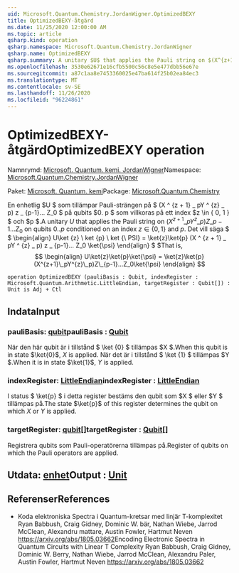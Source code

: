 ```yaml
---
uid: Microsoft.Quantum.Chemistry.JordanWigner.OptimizedBEXY
title: OptimizedBEXY-åtgärd
ms.date: 11/25/2020 12:00:00 AM
ms.topic: article
qsharp.kind: operation
qsharp.namespace: Microsoft.Quantum.Chemistry.JordanWigner
qsharp.name: OptimizedBEXY
qsharp.summary: A unitary $U$ that applies the Pauli string on $(X^{z+1}\_pY^{z}\_p)Z\_{p-1}...Z_0$ on qubits $0..p$ conditioned on an index $z\in\{0,1\}$ and $p$. That is, $$ \begin{align} U\ket{z}\ket{p}\ket{\psi} = \ket{z}\ket{p}(X^{z+1}\_pY^{z}\_p)Z\_{p-1}...Z_0\ket{\psi} \end{align} $$
ms.openlocfilehash: 3530e62671e16cfb5500c56c8e5e477dbb56e67e
ms.sourcegitcommit: a87c1aa8e7453360025e47ba614f25b02ea84ec3
ms.translationtype: MT
ms.contentlocale: sv-SE
ms.lasthandoff: 11/26/2020
ms.locfileid: "96224861"
---
```

# <a name="optimizedbexy-operation"></a><span data-ttu-id="43d0a-102">OptimizedBEXY-åtgärd</span><span class="sxs-lookup"><span data-stu-id="43d0a-102">OptimizedBEXY operation</span></span>

<span data-ttu-id="43d0a-103">Namnrymd: [Microsoft. Quantum. kemi. JordanWigner](xref:Microsoft.Quantum.Chemistry.JordanWigner)</span><span class="sxs-lookup"><span data-stu-id="43d0a-103">Namespace: [Microsoft.Quantum.Chemistry.JordanWigner](xref:Microsoft.Quantum.Chemistry.JordanWigner)</span></span>

<span data-ttu-id="43d0a-104">Paket: [Microsoft. Quantum. kemi](https://nuget.org/packages/Microsoft.Quantum.Chemistry)</span><span class="sxs-lookup"><span data-stu-id="43d0a-104">Package: [Microsoft.Quantum.Chemistry](https://nuget.org/packages/Microsoft.Quantum.Chemistry)</span></span>


<span data-ttu-id="43d0a-105">En enhetlig $U $ som tillämpar Pauli-strängen på $ (X ^ {z + 1} \_ pY ^ {z} \_ p) z \_ {p-1}... Z_0 $ på qubits $0. p $ som villkoras på ett index $z \in \{ 0, 1 \} $ och $p $.</span><span class="sxs-lookup"><span data-stu-id="43d0a-105">A unitary $U$ that applies the Pauli string on $(X^{z+1}\_pY^{z}\_p)Z\_{p-1}...Z_0$ on qubits $0..p$ conditioned on an index $z\in\{0,1\}$ and $p$.</span></span> <span data-ttu-id="43d0a-106">Det vill säga $ $ \begin{align} U\ket {z} \ ket {p} \ ket {\ PSI} = \ket{z}\ket{p} (X ^ {z + 1} \_ pY ^ {z} \_ p) z \_ {p-1}... Z_0 \ket{\psi} \end{align} $ $</span><span class="sxs-lookup"><span data-stu-id="43d0a-106">That is, $$ \begin{align} U\ket{z}\ket{p}\ket{\psi} = \ket{z}\ket{p}(X^{z+1}\_pY^{z}\_p)Z\_{p-1}...Z_0\ket{\psi} \end{align} $$</span></span>

```qsharp
operation OptimizedBEXY (pauliBasis : Qubit, indexRegister : Microsoft.Quantum.Arithmetic.LittleEndian, targetRegister : Qubit[]) : Unit is Adj + Ctl
```


## <a name="input"></a><span data-ttu-id="43d0a-107">Indata</span><span class="sxs-lookup"><span data-stu-id="43d0a-107">Input</span></span>

### <a name="paulibasis--qubit"></a><span data-ttu-id="43d0a-108">pauliBasis: [qubit](xref:microsoft.quantum.lang-ref.qubit)</span><span class="sxs-lookup"><span data-stu-id="43d0a-108">pauliBasis : [Qubit](xref:microsoft.quantum.lang-ref.qubit)</span></span>

<span data-ttu-id="43d0a-109">När den här qubit är i tillstånd $ \ket {0} $ tillämpas $X $.</span><span class="sxs-lookup"><span data-stu-id="43d0a-109">When this qubit is in state $\ket{0}$, $X$ is applied.</span></span> <span data-ttu-id="43d0a-110">När det är i tillstånd $ \ket {1} $ tillämpas $Y $.</span><span class="sxs-lookup"><span data-stu-id="43d0a-110">When it is in state $\ket{1}$, $Y$ is applied.</span></span>


### <a name="indexregister--littleendian"></a><span data-ttu-id="43d0a-111">indexRegister: [LittleEndian](xref:Microsoft.Quantum.Arithmetic.LittleEndian)</span><span class="sxs-lookup"><span data-stu-id="43d0a-111">indexRegister : [LittleEndian](xref:Microsoft.Quantum.Arithmetic.LittleEndian)</span></span>

<span data-ttu-id="43d0a-112">I status $ \ket{p} $ i detta register bestäms den qubit som $X $ eller $Y $ tillämpas på.</span><span class="sxs-lookup"><span data-stu-id="43d0a-112">The state $\ket{p}$ of this register determines the qubit on which $X$ or $Y$ is applied.</span></span>


### <a name="targetregister--qubit"></a><span data-ttu-id="43d0a-113">targetRegister: [qubit](xref:microsoft.quantum.lang-ref.qubit)[]</span><span class="sxs-lookup"><span data-stu-id="43d0a-113">targetRegister : [Qubit](xref:microsoft.quantum.lang-ref.qubit)[]</span></span>

<span data-ttu-id="43d0a-114">Registrera qubits som Pauli-operatörerna tillämpas på.</span><span class="sxs-lookup"><span data-stu-id="43d0a-114">Register of qubits on which the Pauli operators are applied.</span></span>



## <a name="output--unit"></a><span data-ttu-id="43d0a-115">Utdata: [enhet](xref:microsoft.quantum.lang-ref.unit)</span><span class="sxs-lookup"><span data-stu-id="43d0a-115">Output : [Unit](xref:microsoft.quantum.lang-ref.unit)</span></span>



## <a name="references"></a><span data-ttu-id="43d0a-116">Referenser</span><span class="sxs-lookup"><span data-stu-id="43d0a-116">References</span></span>

- <span data-ttu-id="43d0a-117">Koda elektroniska Spectra i Quantum-kretsar med linjär T-komplexitet Ryan Babbush, Craig Gidney, Dominic W. bär, Nathan Wiebe, Jarrod McClean, Alexandru mattare, Austin Fowler, Hartmut Neven https://arxiv.org/abs/1805.03662</span><span class="sxs-lookup"><span data-stu-id="43d0a-117">Encoding Electronic Spectra in Quantum Circuits with Linear T Complexity Ryan Babbush, Craig Gidney, Dominic W. Berry, Nathan Wiebe, Jarrod McClean, Alexandru Paler, Austin Fowler, Hartmut Neven https://arxiv.org/abs/1805.03662</span></span>